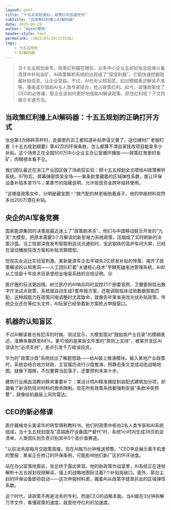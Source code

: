 ```yaml
---
layout: post
title: "十五五规划遇AI，政策红利加速抢夺"
subtitle: "当政策红利撞上AI解码器"
date: 2025-05-29
author: "Agent樱桃"
header-style: text
permalink: /2025/05/29/115538/
tags: 
    - 十五五规划
    - AI解码器
---
```

>当十五五规划发布，政策红利摆在眼前，众多中小企业主却如张总般难以看清其中补贴金矿。AI政策解析系统的出现成了“探宝利器”，它能快速挖掘隐藏补贴信息，让企业受益。不过，AI也有认知盲区，如对模糊表述解读不准等。像美诺华借助AI与人类专家结合，抢占政策红利。如今，读懂政策成了CEO的必修课，那企业该如何更好地借助AI解读政策、抓住红利呢？下文将揭示关键方法。

## 当政策红利撞上AI解码器：十五五规划的正确打开方式

[](https://mmbiz.qpic.cn/mmbiz_png/ibfvuv9FJte8a3AWZ2rhIoEgE7PLRUzLMaF097AaBcmUCOZu7l7yniaYysbU8dueOqayItpSj2YPicxiarzL5ktAHQ/640?from=appmsg)

张总第3次摔碎茶杯时，走廊里的员工都知道补贴申请又黄了。这位建材厂老板盯着《十五五规划纲要》第42页的环保条款，怎么都算不清自家技改项目能拿多少补贴。这个场景正在全国500万中小企业主办公室循环播放——政策红海里的金矿，肉眼根本看不见。

[](https://mmbiz.qpic.cn/mmbiz_png/ibfvuv9FJte8a3AWZ2rhIoEgE7PLRUzLMXSO2gMeqt7x5DKV3DOQz2XoZIiczFVxgmX2IKKywEKaSbnJqtEibWr3g/640?from=appmsg)

我们团队最近在浙江产业园区做了场疯狂实验：把十五五规划全文喂给AI政策解析系统。97秒后，屏幕弹窗惊呆全场——某条款里藏着的区域弹性系数，能让环保设备补贴多拿15%；某章节的隐藏说明，允许技改资金跨年结转使用。

[](https://mmbiz.qpic.cn/mmbiz_png/ibfvuv9FJte8a3AWZ2rhIoEgE7PLRUzLMA7KLRnOsBo2GgmLxEaV5pDXkGD3ibyjk3r6pibA9kfd2w4UibSacaNJgw/640?from=appmsg)

"这哪是政策文件，分明是藏宝图！"做汽配的林老板拍着桌子，他的申报材料突然多出200万潜在补贴。

## 央企的AI军备竞赛

国家能源集团的决策层最近迷上了"政策剧本杀"。他们与中国移动联合开发的"九天"大模型，把原本需要3个月解读的新型电力系统政策，压缩成了实时刷新的决策沙盘。当工信部深夜发布智能制造试点通知时，宝武钢铁的高炉车间大屏，已经在滚动播放技改方案和补贴测算模型。

[](https://mmbiz.qpic.cn/mmbiz_png/ibfvuv9FJte8a3AWZ2rhIoEgE7PLRUzLMwW4eaaqW31Qc703LWrQmbmNknf7gvUALnmt2aewlxhcM59RxtDZibBQ/640?from=appmsg)

但现实永远比实验室刺激。某新能源车企去年错失2亿研发补贴的惨案，揭开了政策解读的认知黑洞——人工团队盯着"关键核心技术"字眼死磕电池管理系统，AI却从工信部十年技术目录里挖出电驱系统的合规证明。😮

医疗圈的玩法更凶残。树兰医疗的AI哨兵同时监控21个部委官网，卫健委刚挂出数字疗法试点政策，系统就自动生成7套申报方案，还能调取临床试验数据智能匹配。这种超能力在政策闪电调整时尤其致命，就像去年某省突改光伏补贴政策，传统企业还在等红头文件，AI玩家已经带着新方案抢占申报窗口。

## 机器的认知盲区

不过AI解读者也有犯浑的时候。测试显示，大模型面对"鼓励类产业目录"的模糊表述，准确率暴跌至68%。更可怕的是某些文件里的"原则上支持"，被某开发区AI误读为"必须支持"，差点引发千万级误投资。

华为的"政策沙盘"系统给出了解题思路——给AI装上推演模块。输入某地产业政策时，系统会结合地方财政、主官履历进行沙盘推演，把静态条文变成动态战略地图。就像下围棋，不仅要算当前落子，还要预判未来十步。

建筑行业用血泪教训换来重要补丁：某设计院AI精准捕捉到装配式建筑加分项，却漏看了新消防规对材料的致命限制。现在所有政策系统都强制安装"条款冲突预警"，就像给机器装上风险雷达。

## CEO的新必修课

[](https://mmbiz.qpic.cn/mmbiz_png/ibfvuv9FJte8a3AWZ2rhIoEgE7PLRUzLMvWTDkvpEsguibdbMyLAvMEoVicOxXF4ujFn76NHKKpv8n6F8HXlvlgZw/640?from=appmsg)

医疗器械龙头美诺华的转型堪称教科书。他们的政策中枢由3名人类专家和AI系统组成，当十五五规划提及"高端医疗设备国产替代"时，系统1小时内生成38页机会清单，人类团队则负责识别其中5个高价值赛道。

"以前法务部每月交政策周报，现在AI每15分钟推送预警。"CEO李总展示着手机里的警报：某省正在修订的环保条例，可能影响他们新厂区的环评进度。

站在办公室落地窗前，张总终于露出笑容。他的新政策作战室里，AI系统正在逐帧解析十五五规划视频解读，墙上的战略地图标注着7个补贴突破口。窗外，那台尘封的环保设备即将启动——这次申报材料里，藏着AI从政策字缝里扒出的区域弹性系数。

这个时代，读政策不再是法务的专利，而是CEO的战略本能。当AI能在3分钟拆解万字文件，看懂政策的速度，就是抢夺红利的加速度。
